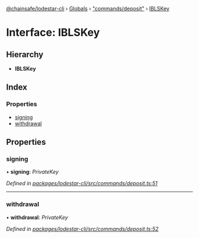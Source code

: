 [@chainsafe/lodestar-cli](../README.md) › [Globals](../globals.md) › ["commands/deposit"](../modules/_commands_deposit_.md) › [IBLSKey](_commands_deposit_.iblskey.md)

# Interface: IBLSKey

## Hierarchy

* **IBLSKey**

## Index

### Properties

* [signing](_commands_deposit_.iblskey.md#signing)
* [withdrawal](_commands_deposit_.iblskey.md#withdrawal)

## Properties

###  signing

• **signing**: *PrivateKey*

*Defined in [packages/lodestar-cli/src/commands/deposit.ts:51](https://github.com/ChainSafe/lodestar/blob/0e426d2/packages/lodestar-cli/src/commands/deposit.ts#L51)*

___

###  withdrawal

• **withdrawal**: *PrivateKey*

*Defined in [packages/lodestar-cli/src/commands/deposit.ts:52](https://github.com/ChainSafe/lodestar/blob/0e426d2/packages/lodestar-cli/src/commands/deposit.ts#L52)*
